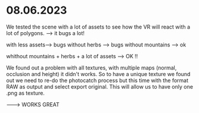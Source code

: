 # 08.06.2023

We tested the scene with a lot of assets to see how the VR will react with a lot of polygons. --> it bugs a lot!

with less assets--> bugs
without herbs --> bugs
without mountains --> ok

whithout mountains + herbs + a lot of assets --> OK !!

We found out a problem with all textures, with multiple maps (normal, occlusion and height) it didn't works. So to have a unique texture we found out we need to re-do the photocatch process but this time with the format RAW as output and select export original. This will allow us to have only one .png as texture.

---> WORKS GREAT
